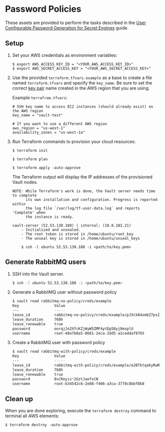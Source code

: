 # Password Policies

These assets are provided to perform the tasks described in the [User
Configurable Password Generation for Secret
Engines](https://learn.hashicorp.com/vault/secrets/password-policies) guide.

## Setup

1.  Set your AWS credentials as environment variables:

    ```plaintext
    $ export AWS_ACCESS_KEY_ID = "<YOUR_AWS_ACCESS_KEY_ID>"
    $ export AWS_SECRET_ACCESS_KEY = "<YOUR_AWS_SECRET_ACCESS_KEY>"
    ```

1.  Use the provided `terraform.tfvars.example` as a base to create a file named
    `terraform.tfvars` and specify the `key_name`. Be sure to set the correct
    [key
    pair](https://docs.aws.amazon.com/AWSEC2/latest/UserGuide/ec2-key-pairs.html)
    name created in the AWS region that you are using.

    Example `terrafrom.tfvars`:

    ```shell
    # SSH key name to access EC2 instances (should already exist) on the AWS region
    key_name = "vault-test"

    # If you want to use a different AWS region
    aws_region = "us-west-1"
    availability_zones = "us-west-1a"
    ```

1.  Run Terraform commands to provision your cloud resources:

    ```plaintext
    $ terraform init

    $ terraform plan

    $ terraform apply -auto-approve
    ```

    The Terraform output will display the IP addresses of the provisioned Vault nodes.

    ```plaintext
    NOTE: While Terraform's work is done, the Vault server needs time to complete
          its own installation and configuration. Progress is reported within
          the log file `/var/log/tf-user-data.log` and reports 'Complete' when
          the instance is ready.

    vault-server (52.53.130.188) | internal: (10.0.101.21)
        - Initialized and unsealed.
        - The root token is stored in /home/ubuntu/root_key
        - The unseal key is stored in /home/ubuntu/unseal_keys

        $ ssh -l ubuntu 52.53.130.188 -i <path/to/key.pem>

    ```

## Generate RabbitMQ users

1.  SSH into the Vault server.

    ```sh
    $ ssh -l ubuntu 52.53.130.188 -i <path/to/key.pem>
    ```

1.  Generate a RabbitMQ user without password policy

    ```sh
    $ vault read rabbitmq-no-policy/creds/example
    Key                Value
    ---                -----
    lease_id           rabbitmq-no-policy/creds/example/pJXck84xmbZ7psIba3xb2hg4
    lease_duration     768h
    lease_renewable    true
    password           oorqjJo2XfcKZjWyW5ZMF4ytEp58yj8msplU
    username           root-48e7b8a5-8681-2eca-2dd5-a1ceddaf8765
    ```

1.  Create a RabbitMQ user with password policy

    ```sh
    $ vault read rabbitmq-with-policy/creds/example
    Key                Value
    ---                -----
    lease_id           rabbitmq-with-policy/creds/example/e2BTktqakyRwRNRJVV2h46a8
    lease_duration     768h
    lease_renewable    true
    password           0vCReyis*2GztJaefxCN
    username           root-b34542c6-2e88-f466-a3ca-3778c8bbf8b8
    ```

## Clean up

When you are done exploring, execute the `terraform destroy` command to terminal all AWS elements:

```plaintext
$ terraform destroy -auto-approve
```

